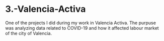 # 3.-Valencia-Activa

One of the projects I did during my work in Valencia Activa.
The purpuse was analyzing data related to COVID-19 and how it affected labour market of the city of Valencia.
